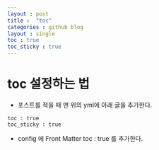 ```yaml
---
layout : post
title :  "toc"
categories : github blog
layout : single
toc : true 
toc_sticky : true
---
```


# toc 설정하는 법

- 포스트를 적을 때 맨 위의 yml에 아래 글을 추가한다.
```
toc : true 
toc_sticky : true
```
- config 에 Front Matter toc : true 를 추가한다.


